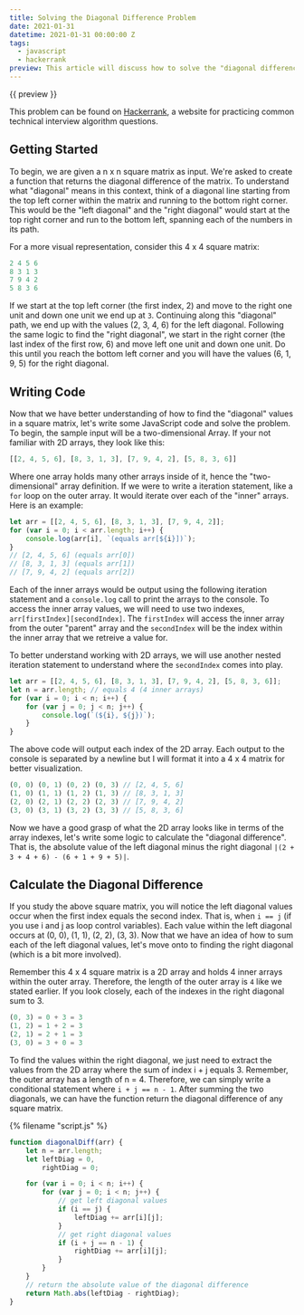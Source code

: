 ```yaml
---
title: Solving the Diagonal Difference Problem
date: 2021-01-31
datetime: 2021-01-31 00:00:00 Z
tags:
  - javascript
  - hackerrank
preview: This article will discuss how to solve the "diagonal difference" problem which involves calculating the diagonal difference of a n x n size square matrix.
---
```


{{ preview }}

This problem can be found on [Hackerrank](https://www.hackerrank.com/), a website for practicing common technical interview algorithm questions. 

<h2 class="post-heading">Getting Started</h2>

To begin, we are given a n x n square matrix as input. We're asked to create a function that returns the diagonal difference of the matrix. To understand what "diagonal" means in this context, think of a diagonal line starting from the top left corner within the matrix and running to the bottom right corner. This would be the "left diagonal" and the "right diagonal" would start at the top right corner and run to the bottom left, spanning each of the numbers in its path. 

For a more visual representation, consider this 4 x 4 square matrix:

```js
2 4 5 6
8 3 1 3
7 9 4 2
5 8 3 6
```

If we start at the top left corner (the first index, 2) and move to the right one unit and down one unit we end up at `3`. Continuing along this "diagonal" path, we end up with the values (2, 3, 4, 6) for the left diagonal. Following the same logic to find the "right diagonal", we start in the right corner (the last index of the first row, 6) and move left one unit and down one unit. Do this until you reach the bottom left corner and you will have the values (6, 1, 9, 5) for the right diagonal.

<h2 class="post-heading">Writing Code</h2>

Now that we have better understanding of how to find the "diagonal" values in a square matrix, let's write some JavaScript code and solve the problem. To begin, the sample input will be a two-dimensional Array. If your not familiar with 2D arrays, they look like this:

```js
[[2, 4, 5, 6], [8, 3, 1, 3], [7, 9, 4, 2], [5, 8, 3, 6]]
```

Where one array holds many other arrays inside of it, hence the "two-dimensional" array definition. If we were to write a iteration statement, like a `for` loop on the outer array. It would iterate over each of the "inner" arrays. Here is an example:

```js
let arr = [[2, 4, 5, 6], [8, 3, 1, 3], [7, 9, 4, 2]];
for (var i = 0; i < arr.length; i++) {
    console.log(arr[i], `(equals arr[${i}])`);
}
// [2, 4, 5, 6] (equals arr[0])
// [8, 3, 1, 3] (equals arr[1])
// [7, 9, 4, 2] (equals arr[2])
```

Each of the inner arrays would be output using the following iteration statement and a `console.log` call to print the arrays to the console. To access the inner array values, we will need to use two indexes, `arr[firstIndex][secondIndex]`. The `firstIndex` will access the inner array from the outer "parent" array and the `secondIndex` will be the index within the inner array that we retreive a value for. 

To better understand working with 2D arrays, we will use another nested iteration statement to understand where the `secondIndex` comes into play.

```js
let arr = [[2, 4, 5, 6], [8, 3, 1, 3], [7, 9, 4, 2], [5, 8, 3, 6]];
let n = arr.length; // equals 4 (4 inner arrays)
for (var i = 0; i < n; i++) {
    for (var j = 0; j < n; j++) {
        console.log(`(${i}, ${j})`);
    }
}
```
The above code will output each index of the 2D array. Each output to the console is separated by a newline but I will format it into a 4 x 4 matrix for better visualization.

```js
(0, 0) (0, 1) (0, 2) (0, 3) // [2, 4, 5, 6]
(1, 0) (1, 1) (1, 2) (1, 3) // [8, 3, 1, 3]
(2, 0) (2, 1) (2, 2) (2, 3) // [7, 9, 4, 2]
(3, 0) (3, 1) (3, 2) (3, 3) // [5, 8, 3, 6]
```

Now we have a good grasp of what the 2D array looks like in terms of the array indexes, let's write some logic to calculate the "diagonal difference". That is, the absolute value of the left diagonal minus the right diagonal `|(2 + 3 + 4 + 6) - (6 + 1 + 9 + 5)|`.

<h2 class="post-heading">Calculate the Diagonal Difference</h2>

If you study the above square matrix, you will notice the left diagonal values occur when the first index equals the second index. That is, when `i == j` (if you use i and j as loop control variables). Each value within the left diagonal occurs at (0, 0), (1, 1), (2, 2), (3, 3). Now that we have an idea of how to sum each of the left diagonal values, let's move onto to finding the right diagonal (which is a bit more involved). 

Remember this 4 x 4 square matrix is a 2D array and holds 4 inner arrays within the outer array. Therefore, the length of the outer array is `4` like we stated earlier. If you look closely, each of the indexes in the right diagonal sum to 3. 

```js
(0, 3) = 0 + 3 = 3
(1, 2) = 1 + 2 = 3
(2, 1) = 2 + 1 = 3
(3, 0) = 3 + 0 = 3
```

To find the values within the right diagonal, we just need to extract the values from the 2D array where the sum of index i + j equals 3. Remember, the outer array has a length of n = 4. Therefore, we can simply write a conditional statement where `i + j == n - 1`. After summing the two diagonals, we can have the function return the diagonal difference of any square matrix.

{% filename "script.js" %}

```js
function diagonalDiff(arr) {
    let n = arr.length;
    let leftDiag = 0,
        rightDiag = 0;

    for (var i = 0; i < n; i++) {
        for (var j = 0; i < n; j++) {
            // get left diagonal values
            if (i == j) {
                leftDiag += arr[i][j];
            }
            // get right diagonal values
            if (i + j == n - 1) {
                rightDiag += arr[i][j];
            }
        }
    }
    // return the absolute value of the diagonal difference
    return Math.abs(leftDiag - rightDiag);
}
```
